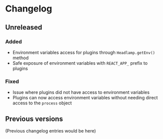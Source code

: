 # Changelog

## Unreleased

### Added
- Environment variables access for plugins through `Headlamp.getEnv()` method
- Safe exposure of environment variables with `REACT_APP_` prefix to plugins

### Fixed
- Issue where plugins did not have access to environment variables
- Plugins can now access environment variables without needing direct access to the `process` object

## Previous versions
(Previous changelog entries would be here)